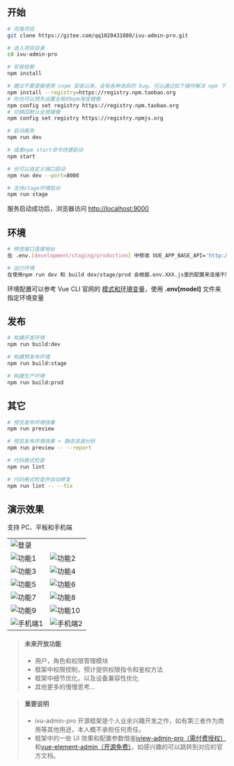 ## 开始

```bash
# 克隆项目
git clone https://gitee.com/qq1020431880/ivu-admin-pro.git

# 进入项目目录
cd ivu-admin-pro

# 安装依赖
npm install

# 建议不要直接使用 cnpm 安装以来，会有各种诡异的 bug。可以通过如下操作解决 npm 下载速度慢的问题
npm install --registry=https://registry.npm.taobao.org
# 你也可以预先设置全局的npm淘宝镜像
npm config set registry https://registry.npm.taobao.org
# 切换回默认全局镜像
npm config set registry https://registry.npmjs.org

# 启动服务
npm run dev

# 或者npm start命令快捷启动
npm start

# 也可以自定义端口启动
npm run dev --port=8000

# 支持stage环境启动
npm run stage
```

服务启动成功后，浏览器访问 [http://localhost:9000](http://localhost:9000)

## 环境

```bash
# 修改接口连接地址
在 .env.[development/staging/production] 中修改 VUE_APP_BASE_API='http://接口地址'

# 运行环境
在使用npm run dev 和 build dev/stage/prod 会根据.env.XXX.js里的配置来连接不同环境的接口地址
```

环境配置可以参考 Vue CLI 官网的 [模式和环境变量](https://cli.vuejs.org/zh/guide/mode-and-env.html)，使用 **.env[model]** 文件来指定环境变量

## 发布

```bash
# 构建开发环境
npm run build:dev

# 构建预发布环境
npm run build:stage

# 构建生产环境
npm run build:prod
```

## 其它

```bash
# 预览发布环境效果
npm run preview

# 预览发布环境效果 + 静态资源分析
npm run preview -- --report

# 代码格式检查
npm run lint

# 代码格式检查并自动修复
npm run lint -- --fix
```

## 演示效果

支持 PC、平板和手机端

<table>
    <tr>
        <td colspan="2"><img alt="登录" src="https://gitee.com/qq1020431880/images/raw/master/ivu-admin-pro/login.png"/></td>
    </tr>
    <tr>
        <td><img alt="功能1" src="https://gitee.com/qq1020431880/images/raw/master/ivu-admin-pro/1.png"/></td>
        <td><img alt="功能2" src="https://gitee.com/qq1020431880/images/raw/master/ivu-admin-pro/2.png"/></td>
    </tr>
    <tr>
        <td><img alt="功能3" src="https://gitee.com/qq1020431880/images/raw/master/ivu-admin-pro/3.png"/></td>
        <td><img alt="功能4" src="https://gitee.com/qq1020431880/images/raw/master/ivu-admin-pro/4.png"/></td>
    </tr>
     <tr>
        <td><img alt="功能5" src="https://gitee.com/qq1020431880/images/raw/master/ivu-admin-pro/5.png"/></td>
        <td><img alt="功能6" src="https://gitee.com/qq1020431880/images/raw/master/ivu-admin-pro/6.png"/></td>
    </tr>
     <tr>
        <td><img alt="功能7" src="https://gitee.com/qq1020431880/images/raw/master/ivu-admin-pro/7.png"/></td>
        <td><img alt="功能8" src="https://gitee.com/qq1020431880/images/raw/master/ivu-admin-pro/8.png"/></td>
    </tr>
     <tr>
        <td><img alt="功能9" src="https://gitee.com/qq1020431880/images/raw/master/ivu-admin-pro/9.png"/></td>
        <td><img alt="功能10" src="https://gitee.com/qq1020431880/images/raw/master/ivu-admin-pro/10.png"/></td>
    </tr>
     <tr>
        <td><img alt="手机端1" src="https://gitee.com/qq1020431880/images/raw/master/ivu-admin-pro/mobile-1.png"/></td>
        <td><img alt="手机端2" src="https://gitee.com/qq1020431880/images/raw/master/ivu-admin-pro/mobile-2.png"/></td>
    </tr>
</table>

> #### 未来开放功能
>
> - 用户，角色和权限管理模块
> - 框架中权限控制，预计提供权限指令和鉴权方法
> - 框架中细节优化，以及设备兼容性优化
> - 其他更多的慢慢思考...

> #### 重要说明
>
> - ivu-admin-pro 开源框架是个人业余兴趣开发之作，如有第三者作为商用等其他用途，本人概不承担任何责任。
> - 框架中的一些 UI 效果和配置参数借鉴[iview-admin-pro（需付费授权）](https://pro.iviewui.com/admin-pro/introduce)和[vue-element-admin（开源免费）](https://panjiachen.gitee.io/vue-element-admin-site/zh/guide/)，如感兴趣的可以跳转到对应的官方文档。

